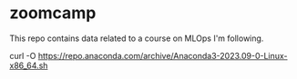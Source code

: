 # zoomcamp

This repo contains data related to a course on MLOps I'm following.


curl -O https://repo.anaconda.com/archive/Anaconda3-2023.09-0-Linux-x86_64.sh